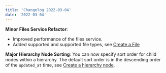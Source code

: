 ```yaml
---
title: 'Changelog 2022-03-04'
date: '2022-03-04'
---
```

**Minor** 
**Files Service Refactor**:

  - Improved performance of the files service.
  - Added supported and supported file types, see [Create a File](/docs/pxm/products/product-assets/create-a-file)
  
**Major** 
**Hierarchy Node Sorting**: You can now specify sort order for child nodes within a hierarchy. The default sort order is in the descending order of the `updated_at` time, see [Create a hierarchy node](/docs/pxm/hierarchies/nodes-api/create-a-hierarchy-node).
